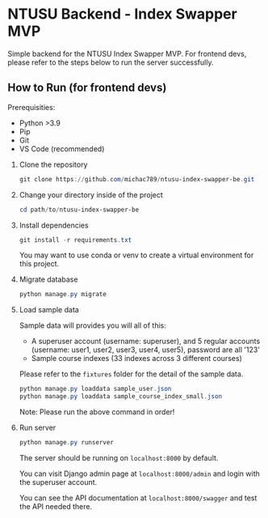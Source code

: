 # NTUSU Backend - Index Swapper MVP

Simple backend for the NTUSU Index Swapper MVP. For frontend devs, please refer to the steps below to run the server successfully.

## How to Run (for frontend devs)

Prerequisities:

- Python >3.9
- Pip
- Git
- VS Code (recommended)

1. Clone the repository

    ```powershell
    git clone https://github.com/michac789/ntusu-index-swapper-be.git
    ```

2. Change your directory inside of the project

    ```powershell
    cd path/to/ntusu-index-swapper-be
    ```

3. Install dependencies

   ```powershell
   git install -r requirements.txt
   ```

   You may want to use conda or venv to create a virtual environment for this project.

4. Migrate database

   ```powershell
   python manage.py migrate
   ```

5. Load sample data

   Sample data will provides you will all of this:
   - A superuser account (username: superuser), and 5 regular accounts (username: user1, user2, user3, user4, user5), password are all '123'
   - Sample course indexes (33 indexes across 3 different courses)

   Please refer to the `fixtures` folder for the detail of the sample data.

   ```powershell
   python manage.py loaddata sample_user.json
   python manage.py loaddata sample_course_index_small.json
   ```

   Note: Please run the above command in order!

6. Run server

   ```powershell
   python manage.py runserver
   ```

   The server should be running on `localhost:8000` by default.

   You can visit Django admin page at `localhost:8000/admin` and login with the superuser account.

   You can see the API documentation at `localhost:8000/swagger` and test the API needed there.

